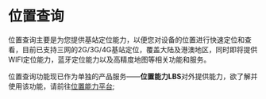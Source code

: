 # 位置查询
位置查询主要是为您提供基站定位能力，以便您对设备的位置进行快速定位和查看，目前已支持三网的2G/3G/4G基站定位，覆盖大陆及港澳地区，同时即将提供WIFI定位能力，蓝牙定位能力以及高精度地图等相关功能和服务。

位置查询功能现已作为单独的产品服务——**位置能力LBS**对外提供能力，欲了解并使用该功能，请前往[位置能力平台](https://open.iot.10086.cn/develop/lbs/#/path/pathab);
